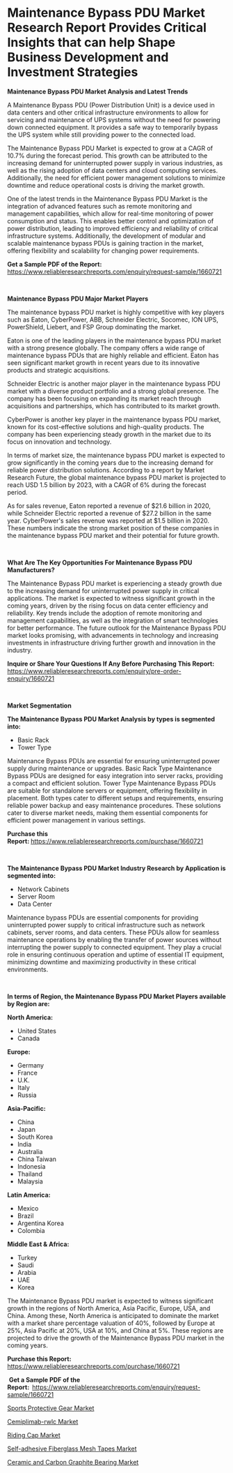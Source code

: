 <p><h1>Maintenance Bypass PDU Market Research Report Provides Critical Insights that can help Shape Business Development and Investment Strategies</h1></p><p><strong>Maintenance Bypass PDU Market Analysis and Latest Trends</strong></p>
<p><p>A Maintenance Bypass PDU (Power Distribution Unit) is a device used in data centers and other critical infrastructure environments to allow for servicing and maintenance of UPS systems without the need for powering down connected equipment. It provides a safe way to temporarily bypass the UPS system while still providing power to the connected load.</p><p>The Maintenance Bypass PDU Market is expected to grow at a CAGR of 10.7% during the forecast period. This growth can be attributed to the increasing demand for uninterrupted power supply in various industries, as well as the rising adoption of data centers and cloud computing services. Additionally, the need for efficient power management solutions to minimize downtime and reduce operational costs is driving the market growth.</p><p>One of the latest trends in the Maintenance Bypass PDU Market is the integration of advanced features such as remote monitoring and management capabilities, which allow for real-time monitoring of power consumption and status. This enables better control and optimization of power distribution, leading to improved efficiency and reliability of critical infrastructure systems. Additionally, the development of modular and scalable maintenance bypass PDUs is gaining traction in the market, offering flexibility and scalability for changing power requirements.</p></p>
<p><strong>Get a Sample PDF of the Report:&nbsp;</strong> <a href="https://www.reliableresearchreports.com/enquiry/request-sample/1660721">https://www.reliableresearchreports.com/enquiry/request-sample/1660721</a></p>
<p>&nbsp;</p>
<p><strong>Maintenance Bypass PDU Major Market Players</strong></p>
<p><p>The maintenance bypass PDU market is highly competitive with key players such as Eaton, CyberPower, ABB, Schneider Electric, Socomec, ION UPS, PowerShield, Liebert, and FSP Group dominating the market. </p><p>Eaton is one of the leading players in the maintenance bypass PDU market with a strong presence globally. The company offers a wide range of maintenance bypass PDUs that are highly reliable and efficient. Eaton has seen significant market growth in recent years due to its innovative products and strategic acquisitions. </p><p>Schneider Electric is another major player in the maintenance bypass PDU market with a diverse product portfolio and a strong global presence. The company has been focusing on expanding its market reach through acquisitions and partnerships, which has contributed to its market growth. </p><p>CyberPower is another key player in the maintenance bypass PDU market, known for its cost-effective solutions and high-quality products. The company has been experiencing steady growth in the market due to its focus on innovation and technology.</p><p>In terms of market size, the maintenance bypass PDU market is expected to grow significantly in the coming years due to the increasing demand for reliable power distribution solutions. According to a report by Market Research Future, the global maintenance bypass PDU market is projected to reach USD 1.5 billion by 2023, with a CAGR of 6% during the forecast period.</p><p>As for sales revenue, Eaton reported a revenue of $21.6 billion in 2020, while Schneider Electric reported a revenue of $27.2 billion in the same year. CyberPower's sales revenue was reported at $1.5 billion in 2020. These numbers indicate the strong market position of these companies in the maintenance bypass PDU market and their potential for future growth.</p></p>
<p>&nbsp;</p>
<p><strong>What Are The Key Opportunities For Maintenance Bypass PDU Manufacturers?</strong></p>
<p><p>The Maintenance Bypass PDU market is experiencing a steady growth due to the increasing demand for uninterrupted power supply in critical applications. The market is expected to witness significant growth in the coming years, driven by the rising focus on data center efficiency and reliability. Key trends include the adoption of remote monitoring and management capabilities, as well as the integration of smart technologies for better performance. The future outlook for the Maintenance Bypass PDU market looks promising, with advancements in technology and increasing investments in infrastructure driving further growth and innovation in the industry.</p></p>
<p><strong>Inquire or Share Your Questions If Any Before Purchasing This Report:</strong> <a href="https://www.reliableresearchreports.com/enquiry/pre-order-enquiry/1660721">https://www.reliableresearchreports.com/enquiry/pre-order-enquiry/1660721</a></p>
<p>&nbsp;</p>
<p><strong>Market Segmentation</strong></p>
<p><strong>The Maintenance Bypass PDU Market Analysis by types is segmented into:</strong></p>
<p><ul><li>Basic Rack</li><li>Tower Type</li></ul></p>
<p><p>Maintenance Bypass PDUs are essential for ensuring uninterrupted power supply during maintenance or upgrades. Basic Rack Type Maintenance Bypass PDUs are designed for easy integration into server racks, providing a compact and efficient solution. Tower Type Maintenance Bypass PDUs are suitable for standalone servers or equipment, offering flexibility in placement. Both types cater to different setups and requirements, ensuring reliable power backup and easy maintenance procedures. These solutions cater to diverse market needs, making them essential components for efficient power management in various settings.</p></p>
<p><strong>Purchase this Report:&nbsp;</strong><a href="https://www.reliableresearchreports.com/purchase/1660721">https://www.reliableresearchreports.com/purchase/1660721</a></p>
<p>&nbsp;</p>
<p><strong>The Maintenance Bypass PDU Market Industry Research by Application is segmented into:</strong></p>
<p><ul><li>Network Cabinets</li><li>Server Room</li><li>Data Center</li></ul></p>
<p><p>Maintenance bypass PDUs are essential components for providing uninterrupted power supply to critical infrastructure such as network cabinets, server rooms, and data centers. These PDUs allow for seamless maintenance operations by enabling the transfer of power sources without interrupting the power supply to connected equipment. They play a crucial role in ensuring continuous operation and uptime of essential IT equipment, minimizing downtime and maximizing productivity in these critical environments.</p></p>
<p>&nbsp;</p>
<p><strong>In terms of Region, the Maintenance Bypass PDU Market Players available by Region are:</strong></p>
<p>
    <p> <strong> North America: </strong>
        <ul>
            <li>United States</li>
            <li>Canada</li>
        </ul>
        </p> 
    <p> <strong> Europe: </strong>
        <ul>
            <li>Germany</li>
            <li>France</li>
            <li>U.K.</li>
            <li>Italy</li>
            <li>Russia</li>
        </ul>
        </p> 
    <p> <strong> Asia-Pacific: </strong>
        <ul>
            <li>China</li>
            <li>Japan</li>
            <li>South Korea</li>
            <li>India</li>
            <li>Australia</li>
            <li>China Taiwan</li>
            <li>Indonesia</li>
            <li>Thailand</li>
            <li>Malaysia</li>
        </ul>
        </p> 
    <p> <strong> Latin America: </strong>
        <ul>
            <li>Mexico</li>
            <li>Brazil</li>
            <li>Argentina Korea</li>
            <li>Colombia</li>
        </ul>
        </p> 
    <p> <strong> Middle East & Africa: </strong>
        <ul>
            <li>Turkey</li>
            <li>Saudi</li>
            <li>Arabia</li>
            <li>UAE</li>
            <li>Korea</li>
        </ul>
    </p>
    </p>
<p><p>The Maintenance Bypass PDU market is expected to witness significant growth in the regions of North America, Asia Pacific, Europe, USA, and China. Among these, North America is anticipated to dominate the market with a market share percentage valuation of 40%, followed by Europe at 25%, Asia Pacific at 20%, USA at 10%, and China at 5%. These regions are projected to drive the growth of the Maintenance Bypass PDU market in the coming years.</p></p>
<p><strong>Purchase this Report: </strong><a href="https://www.reliableresearchreports.com/purchase/1660721">https://www.reliableresearchreports.com/purchase/1660721</a></p>
<p>&nbsp;<strong>Get a Sample PDF of the Report:&nbsp;&nbsp;</strong><a href="https://www.reliableresearchreports.com/enquiry/request-sample/1660721">https://www.reliableresearchreports.com/enquiry/request-sample/1660721</a></p>
<p><strong></strong></p>
<p><p><a href="https://view.publitas.com/reportprime-1/sports-protective-gear-market-provides-detailed-segmentation-of-this-market-based-on-type-application-and-region-and-forecast-for-the-period-from-2024-2031/">Sports Protective Gear Market</a></p><p><a href="https://iodized-pantydraco-05c.notion.site/Cemiplimab-rwlc-Market-Growth-Market-Trends-COVID-19-Impact-and-Forecasts-for-period-from-2024--0177a81314c04841a8b98b337fa6277b">Cemiplimab-rwlc Market</a></p><p><a href="https://view.publitas.com/reportprime-1/riding-cap-market-centers-on-aspects-such-as-market-growth-market-share-market-opportunity-and-projected-forecasts-spanning-from-2024-to-2031/">Riding Cap Market</a></p><p><a href="https://three-jumbo-f6d.notion.site/Self-adhesive-Fiberglass-Mesh-Tapes-Market-Research-Report-Provides-thorough-Industry-Overview-whic-6548c8e1991d447ea463083efd3bcdf0">Self-adhesive Fiberglass Mesh Tapes Market</a></p><p><a href="https://noble-drawer-34c.notion.site/Ceramic-and-Carbon-Graphite-Bearing-Market-Size-Market-Share-and-Global-Market-Analysis-Report-202-950401a7d3df443392942a219670c678">Ceramic and Carbon Graphite Bearing Market</a></p></p>